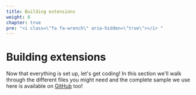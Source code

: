 ```yaml
---
title: Building extensions
weight: 8
chapter: true
pre: "<i class=\"fa fa-wrench\" aria-hidden=\"true\"></i> "
---
```


# Building extensions

Now that everything is set up, let's get coding! In this section we'll walk through the different files you might need and the complete sample we use here is available on [GitHub](https://github.com/retgits/wi-ifttt-extension) too!